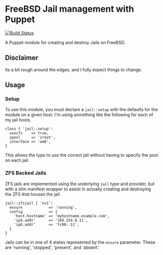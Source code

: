 # FreeBSD Jail management with Puppet

[![Build Status](https://travis-ci.org/xaque208/puppet-jail.svg?branch=master)](https://travis-ci.org/xaque208/puppet-jail)

A Puppet module for creating and destroy Jails on FreeBSD.

## Disclaimer

Its a bit rough around the edges, and I fully expect things to
change.

## Usage

### Setup

To use this module, you must declare a `jail::setup` with the defaults for the module on a given host.  I'm using something like the following for each of my jail hosts.


```Puppet
class { 'jail::setup':
  usezfs    => true,
  zpool     => 'zroot',
  interface => 'em0',
}
```

This allows the type to use the correct jail without having to
specify the pool on each jail.

### ZFS Backed Jails

ZFS jails are implemented using the underlying `jail` type and provider, but with a slim manifest wrapper to assist in actually creating and destroying the ZFS that houses the jail.

```Puppet
jail::zfsjail { 'ns1':
  ensure            => 'running',
  config            => {
    'host.hostname' => 'myhostname.example.com',
    'ip4.addr'      => '169.254.0.11',
    'ip6.addr'      => 'fc00::11',
  }
}
```

Jails can be in one of 4 states represented by the `ensure`
parameter.  These are 'running', 'stopped', 'present', and 'absent'.


